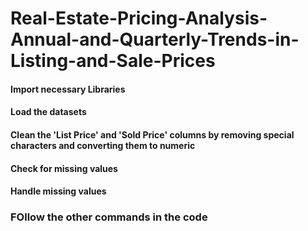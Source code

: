 # Real-Estate-Pricing-Analysis-Annual-and-Quarterly-Trends-in-Listing-and-Sale-Prices

#### Import necessary Libraries

#### Load the datasets

#### Clean the 'List Price' and 'Sold Price' columns by removing special characters and converting them to numeric


#### Check for missing values

#### Handle missing values

### FOllow the other commands in the code


